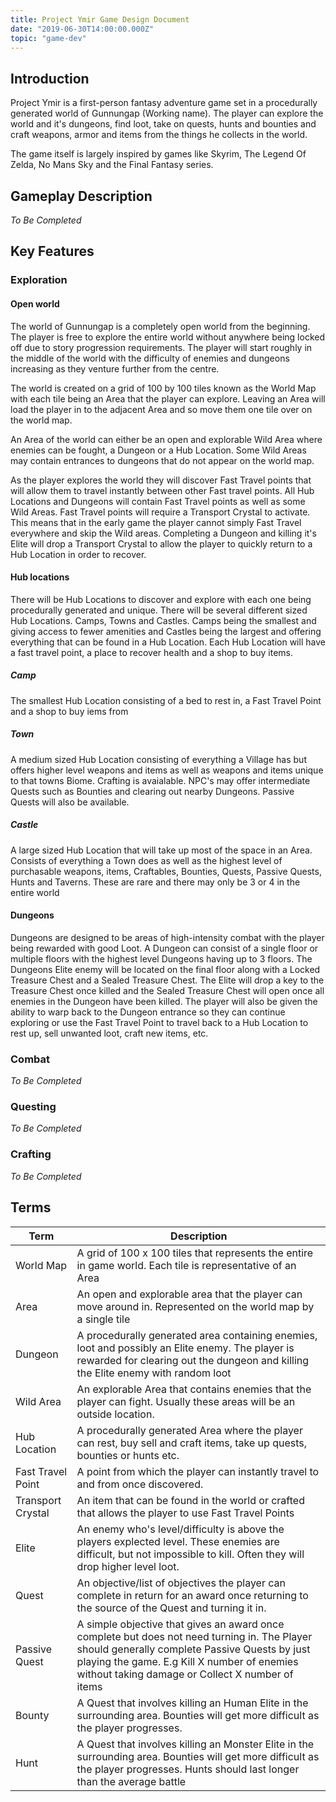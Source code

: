 ```yaml
---
title: Project Ymir Game Design Document
date: "2019-06-30T14:00:00.000Z"
topic: "game-dev"
---
```


## Introduction

Project Ymir is a first-person fantasy adventure game set in a procedurally generated world of Gunnungap (Working name). The player can explore the world and it's dungeons, find loot, take on quests, hunts and bounties and craft weapons, armor and items from the things he collects in the world.

The game itself is largely inspired by games like Skyrim, The Legend Of Zelda, No Mans Sky and the Final Fantasy series.

## Gameplay Description

*To Be Completed*

## Key Features

### Exploration

#### Open world

The world of Gunnungap is a completely open world from the beginning. The player is free to explore the entire world without anywhere being locked off due to story progression requirements. The player will start roughly in the middle of the world with the difficulty of enemies and dungeons increasing as they venture further from the centre.

The world is created on a grid of 100 by 100 tiles known as the World Map with each tile being an Area that the player can explore. Leaving an Area will load the player in to the adjacent Area and so move them one tile over on the world map.

An Area of the world can either be an open and explorable Wild Area where enemies can be fought, a Dungeon or a Hub Location. Some Wild Areas may contain entrances to dungeons that do not appear on the world map.

As the player explores the world they will discover Fast Travel points that will allow them to travel instantly between other Fast travel points. All Hub Locations and Dungeons will contain Fast Travel points as well as some Wild Areas. Fast Travel points will require a Transport Crystal to activate. This means that in the early game the player cannot simply Fast Travel everywhere and skip the Wild areas. Completing a Dungeon and killing it's Elite will drop a Transport Crystal to allow the player to quickly return to a Hub Location in order to recover.

#### Hub locations

There will be Hub Locations to discover and explore with each one being procedurally generated and unique. There will be several different sized Hub Locations. Camps, Towns and Castles. Camps being the smallest and giving access to fewer amenities and Castles being the largest and offering everything that can be found in a Hub Location. Each Hub Location will have a fast travel point, a place to recover health and a shop to buy items.

##### Camp

The smallest Hub Location consisting of a bed to rest in, a Fast Travel Point and a shop to buy iems from

##### Town

A medium sized Hub Location consisting of everything a Village has but offers higher level weapons and items as well as weapons and items unique to that towns Biome. Crafting is avaialable. NPC's may offer intermediate Quests such as Bounties and clearing out nearby Dungeons. Passive Quests will also be available.

##### Castle

A large sized Hub Location that will take up most of the space in an Area. Consists of everything a Town does as well as the highest level of purchasable weapons, items, Craftables, Bounties, Quests, Passive Quests, Hunts and Taverns. These are rare and there may only be 3 or 4 in the entire world

#### Dungeons

Dungeons are designed to be areas of high-intensity combat with the player being rewarded with good Loot. A Dungeon can consist of a single floor or multiple floors with the highest level Dungeons having up to 3 floors. The Dungeons Elite enemy will be located on the final floor along with a Locked Treasure Chest and a Sealed Treasure Chest. The Elite will drop a key to the Treasure Chest once killed and the Sealed Treasure Chest will open once all enemies in the Dungeon have been killed. The player will also be given the ability to warp back to the Dungeon entrance so they can continue exploring or use the Fast Travel Point to travel back to a Hub Location to rest up, sell unwanted
loot, craft new items, etc.

### Combat

*To Be Completed*

### Questing

*To Be Completed*

### Crafting

*To Be Completed*

## Terms

| Term | Description |
|--|--|
| World Map | A grid of 100 x 100 tiles that represents the entire in game world. Each tile is representative of an Area |
| Area | An open and explorable area that the player can move around in. Represented on the world map by a single tile|
| Dungeon | A procedurally generated area containing enemies, loot and possibly an Elite enemy. The player is rewarded for clearing out the dungeon and killing the Elite enemy with random loot |
| Wild Area | An explorable Area that contains enemies that the player can fight. Usually these areas will be an outside location. |
| Hub Location | A procedurally generated Area where the player can rest, buy sell and craft items, take up quests, bounties or hunts etc. |
| Fast Travel Point | A point from which the player can instantly travel to and from once discovered. |
| Transport Crystal | An item that can be found in the world or crafted that allows the player to use Fast Travel Points |
| Elite | An enemy who's level/difficulty is above the players explected level. These enemies are difficult, but not impossible to kill. Often they will drop higher level loot.|
| Quest | An objective/list of objectives the player can complete in return for an award once returning to the source of the Quest and turning it in. |
| Passive Quest | A simple objective that gives an award once complete but does not need turning in. The Player should generally complete Passive Quests by just playing the game. E.g Kill X number of enemies without taking damage or Collect X number of items |
| Bounty | A Quest that involves killing an Human Elite in the surrounding area. Bounties will get more difficult as the player progresses. |
| Hunt | A Quest that involves killing an Monster Elite in the surrounding area. Bounties will get more difficult as the player progresses. Hunts should last longer than the average battle |

